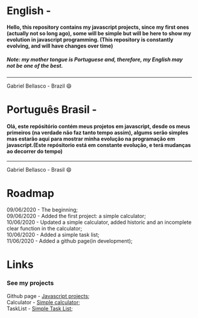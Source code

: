 # English -

**Hello, this repository contains my javascript projects, since my first ones (actually not so long ago), some will be simple but will be here to show my evolution in javascript programming. (This repository is constantly evolving, and will have changes over time)**

##### Note: my mother tongue is Portuguese and, therefore, my English may not be one of the best.
-----------
Gabriel Bellasco - Brazil :smile: 


# Português Brasil -

#### Olá, este repósitório contém meus projetos em javascript, desde os meus primeiros (na verdade não faz tanto tempo assim), algums serão simples mas estarão aqui para mostrar minha evolução na programação em javascript.(Este repósitorio está em constante evolução, e terá mudanças ao decorrer do tempo)
-----------
Gabriel Bellasco - Brasil :smile:

# Roadmap

09/06/2020 - The beginning;     
09/06/2020 - Added the first project: a simple calculator;     
10/06/2020 - Updated a simple calculator, added historic and an incomplete clear function in the calculator;     
10/06/2020 - Added a simple task list;    
11/06/2020 - Added a github page(in development);    


# Links
### See my projects

 Github page - [Javascript projects](https://gabrielbellasco.github.io/my-javascript-projects/);     
 Calculator - [Simple calculator](https://github.com/GabrielBellasco/my-javascript-projects/tree/master/_project-1);      
 TaskList - [Simple Task List](https://github.com/GabrielBellasco/my-javascript-projects/tree/master/project-2);      


